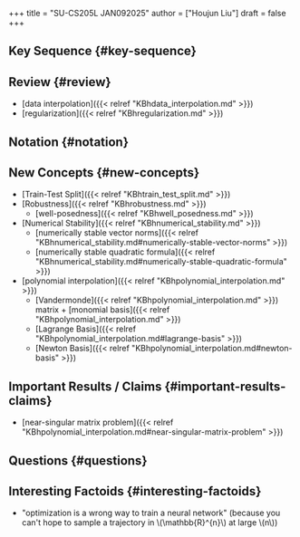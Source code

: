 +++
title = "SU-CS205L JAN092025"
author = ["Houjun Liu"]
draft = false
+++

## Key Sequence {#key-sequence}


## Review {#review}

-   [data interpolation]({{< relref "KBhdata_interpolation.md" >}})
-   [regularization]({{< relref "KBhregularization.md" >}})


## Notation {#notation}


## New Concepts {#new-concepts}

-   [Train-Test Split]({{< relref "KBhtrain_test_split.md" >}})
-   [Robustness]({{< relref "KBhrobustness.md" >}})
    -   [well-posedness]({{< relref "KBhwell_posedness.md" >}})
-   [Numerical Stability]({{< relref "KBhnumerical_stability.md" >}})
    -   [numerically stable vector norms]({{< relref "KBhnumerical_stability.md#numerically-stable-vector-norms" >}})
    -   [numerically stable quadratic formula]({{< relref "KBhnumerical_stability.md#numerically-stable-quadratic-formula" >}})
-   [polynomial interpolation]({{< relref "KBhpolynomial_interpolation.md" >}})
    -   [Vandermonde]({{< relref "KBhpolynomial_interpolation.md" >}}) matrix + [monomial basis]({{< relref "KBhpolynomial_interpolation.md" >}})
    -   [Lagrange Basis]({{< relref "KBhpolynomial_interpolation.md#lagrange-basis" >}})
    -   [Newton Basis]({{< relref "KBhpolynomial_interpolation.md#newton-basis" >}})


## Important Results / Claims {#important-results-claims}

-   [near-singular matrix problem]({{< relref "KBhpolynomial_interpolation.md#near-singular-matrix-problem" >}})


## Questions {#questions}


## Interesting Factoids {#interesting-factoids}

-   "optimization is a wrong way to train a neural network" (because you can't hope to sample a trajectory in \\(\mathbb{R}^{n}\\) at large \\(n\\))
